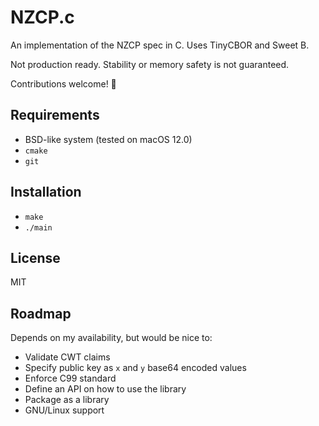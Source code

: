 # NZCP.c
An implementation of the NZCP spec in C. Uses TinyCBOR and Sweet B.

Not production ready. Stability or memory safety is not guaranteed.

Contributions welcome! 🥳

## Requirements
- BSD-like system (tested on macOS 12.0)
- `cmake`
- `git`

## Installation
- `make`
- `./main`

## License
MIT

## Roadmap
Depends on my availability, but would be nice to:
- Validate CWT claims
- Specify public key as `x` and `y` base64 encoded values
- Enforce C99 standard
- Define an API on how to use the library
- Package as a library
- GNU/Linux support